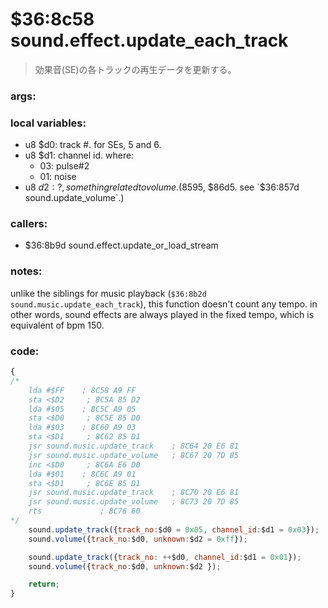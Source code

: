 ﻿

# $36:8c58 sound.effect.update_each_track
> 効果音(SE)の各トラックの再生データを更新する。

### args:

### local variables:
+	u8 $d0: track #. for SEs, 5 and 6.
+	u8 $d1: channel id. where:
	- 03: pulse#2
	- 01: noise
+	u8 $d2: ?, something related to volume. ($8595, $86d5. see `$36:857d sound.update_volume`.)

### callers:
+	$36:8b9d sound.effect.update_or_load_stream

### notes:
unlike the siblings for music playback (`$36:8b2d sound.music.update_each_track`),
this function doesn't count any tempo.
in other words, sound effects are always played in the fixed tempo, which is equivalent of bpm 150.

### code:
```js
{
/*
    lda #$FF    ; 8C58 A9 FF
    sta <$D2     ; 8C5A 85 D2
    lda #$05    ; 8C5C A9 05
    sta <$D0     ; 8C5E 85 D0
    lda #$03    ; 8C60 A9 03
    sta <$D1     ; 8C62 85 D1
    jsr sound.music.update_track    ; 8C64 20 E6 81
    jsr sound.music.update_volume   ; 8C67 20 7D 85
    inc <$D0     ; 8C6A E6 D0
    lda #$01    ; 8C6C A9 01
    sta <$D1     ; 8C6E 85 D1
    jsr sound.music.update_track    ; 8C70 20 E6 81
    jsr sound.music.update_volume   ; 8C73 20 7D 85
    rts             ; 8C76 60
*/
	sound.update_track({track_no:$d0 = 0x05, channel_id:$d1 = 0x03});
	sound.volume({track_no:$d0, unknown:$d2 = 0xff});

	sound.update_track({track_no: ++$d0, channel_id:$d1 = 0x01});
	sound.volume({track_no:$d0, unknown:$d2 });

	return;
}
```

